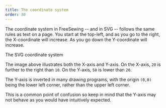```yaml
---
title: The coordinate system
order: 30
---
```


The coordinate system in FreeSewing -- and in SVG -- follows the same rules as text on a page.
You start at the top-left, and as you go to the right, the X-coordinate will increase.
As you go down the Y-coordinate will increase.

<Example part="docs_coords">
The SVG coordinate system
</Example>

The image above illustrates both the X-axis and Y-axis.
On the X-axis, `20` is further to the right than `10`.
On the Y-axis, `50` is lower than `20`.

<Note>

The Y-axis is inverted in many drawing programs, with the origin
`(0,0)` being the lower left corner, rather than the upper left corner.

This is a common point of confusion so keep in mind that the Y-axis may
not behave as you would have intuitively expected.

</Note>

